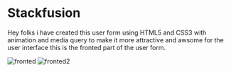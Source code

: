 # Stackfusion
Hey folks i have created this user form using HTML5 and CSS3 with animation and media query to make it more attractive and awsome for the user interface this is the fronted part of the user form.

![fronted](https://user-images.githubusercontent.com/86278916/224568587-20bdd440-9da5-4f6a-a64b-2a6a1b3b6257.png)
![fronted2](https://user-images.githubusercontent.com/86278916/224568593-eb55a965-bbd1-4414-a783-2a2f4fdcc440.png)
